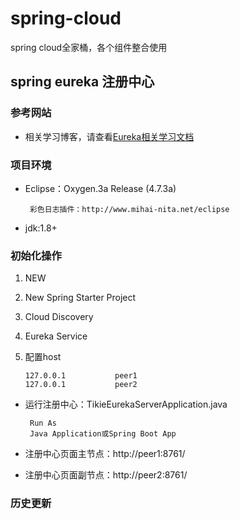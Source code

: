 # spring-cloud
spring cloud全家桶，各个组件整合使用

## spring eureka 注册中心

### 参考网站
 + 相关学习博客，请查看[Eureka相关学习文档](https://www.cnblogs.com/cralor/p/9223994.html "spring boot 2.0.3+spring cloud （Finchley）1、搭建服务注册和发现组件Eureka 以及构建高可用Eureka Server集群")
 
### 项目环境
 - Eclipse：Oxygen.3a Release (4.7.3a)
 
        彩色日志插件：http://www.mihai-nita.net/eclipse
 
 - jdk:1.8+


### 初始化操作
 1. NEW
 2. New Spring Starter Project
 3. Cloud Discovery
 4. Eureka Service
 5. 配置host
 
        127.0.0.1           peer1
        127.0.0.1           peer2
 
 + 运行注册中心：TikieEurekaServerApplication.java
    
        Run As
        Java Application或Spring Boot App
        
 + 注册中心页面主节点：http://peer1:8761/
 + 注册中心页面副节点：http://peer2:8761/
 
 
### 历史更新


